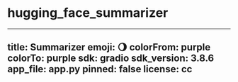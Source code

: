 # hugging_face_summarizer

---
title: Summarizer
emoji: 🌖
colorFrom: purple
colorTo: purple
sdk: gradio
sdk_version: 3.8.6
app_file: app.py
pinned: false
license: cc
---
